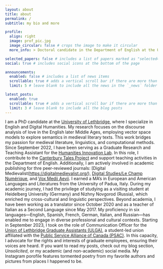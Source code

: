 ```yaml
---
layout: about
title: about
permalink: /
subtitle: my bio and more

profile:
  align: right
  image: prof_pic.jpg
  image_circular: false # crops the image to make it circular
  more_info: > Doctoral candidate in the Department of English at the University of Lethbridge's Humanities Innovation Lab.

selected_papers: false # includes a list of papers marked as "selected={true}"
social: true # includes social icons at the bottom of the page

announcements:
  enabled: false # includes a list of news items
  scrollable: true # adds a vertical scroll bar if there are more than 3 news items
  limit: 5 # leave blank to include all the news in the `_news` folder

latest_posts:
  enabled: true
  scrollable: true # adds a vertical scroll bar if there are more than 3 new posts items
  limit: 3 # leave blank to include all the blog posts
---
```


I am a PhD candidate at the [University of Lethbridge](https://www.ulethbridge.ca/), where I specialize in English and Digital Humanities. My research focuses on the discourse analysis of love in the English later Middle Ages, employing vector space models to explore semantics in medieval literary texts. This work bridges my passion for medieval literature, linguistics, and computational methods. Since September 2022, I have been serving as a Graduate Research and Teaching Assistant for the [Humanities Innovation Lab](https://www.humanitiesinnovationlab.ca/). In this role, I contribute to the [Canterbury Tales Project](https://www.canterburytalesproject.org/) and support teaching activities in the Department of English. Additionally, I am actively involved in academic publishing for thre peer-reviewed journals: [Digital Medievalist(https://digitalmedievalist.org/), [Digital Studies/Le Champ Numérique](https://www.digitalstudies.org/), and [Vox Medii Aevii](https://voxmediiaevi.com/en/). I earned a MA’s in European and American Languages and Literatures from the University of Padua, Italy. During my academic journey, I had the privilege of studying as a visiting student at Heidelberg University (Germany) and Nizhny Novgorod (Russia), which enriched my cross-cultural and linguistic perspectives.
Beyond academia, I have been working as a translator since October 2020 and as a teacher of Italian as a Second Language since May 2017. My proficiency in six languages—English, Spanish, French, German, Italian, and Russian—has enabled me to engage in diverse professional and cultural contexts. Starting in September 2023, I took on the role of Communication Officer for the [Union of Lethbridge Graduate Assistants (ULGA)](https://ulga.ca/), a student-led union affiliated with the [Public Service Alliance of Canada (PSAC)](https://psacunion.ca/). In this capacity, I advocate for the rights and interests of graduate employees, ensuring their voices are heard. If you want to read my posts, check out my blog section, <i>Unsolicited</i>, or my academic (and non-academic) social media. My Instagram porofile features tormented poetry from my favorite authors and pictures from places I happened to be.

